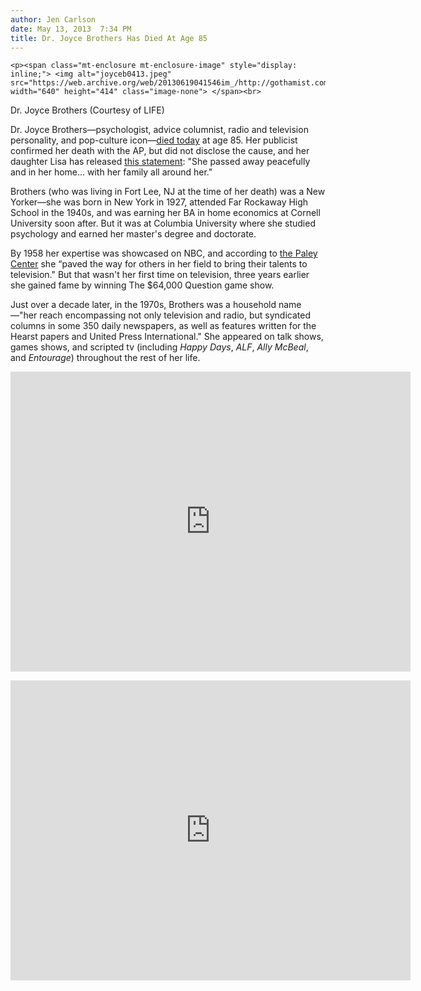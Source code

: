 ```yaml
---
author: Jen Carlson
date: May 13, 2013  7:34 PM
title: Dr. Joyce Brothers Has Died At Age 85
---
```



	
	
	
	<p><span class="mt-enclosure mt-enclosure-image" style="display: inline;"> <img alt="joyceb0413.jpeg" src="https://web.archive.org/web/20130619041546im_/http://gothamist.com/attachments/arts_jen/joyceb0413.jpeg" width="640" height="414" class="image-none"> </span><br>
<span class="photo_caption">Dr. Joyce Brothers (Courtesy of LIFE)</span></p>

<p>Dr. Joyce Brothers&#x2014;psychologist, advice columnist, radio and television personality, and pop-culture icon&#x2014;<a href="https://web.archive.org/web/20130619041546/http://news.yahoo.com/popular-psychologist-joyce-brothers-dead-85-222059083.html">died today</a> at age 85. Her publicist confirmed her death with the AP, but did not disclose the cause, and her daughter Lisa has released <a href="https://web.archive.org/web/20130619041546/http://www.cnn.com/2013/05/13/us/joyce-brother-obit/index.html">this statement</a>: &quot;She passed away peacefully and in her home... with her family all around her.&quot;</p>

<p>Brothers (who was living in Fort Lee, NJ at the time of her death) was a New Yorker&#x2014;she was born in New York in 1927, attended Far Rockaway High School in the 1940s, and was earning her BA in home economics at Cornell University soon after. But it was at Columbia University where she studied psychology and earned her master&apos;s degree and doctorate.</p>

<p>By 1958 her expertise was showcased on NBC, and according to <a href="https://web.archive.org/web/20130619041546/http://www.shemadeit.org/meet/biography.aspx?m=110">the Paley Center</a> she &#x201C;paved the way for others in her field to bring their talents to television.&quot; But that wasn&apos;t her first time on television, three years earlier she gained fame by winning The $64,000 Question game show.</p>

<p>Just over a decade later, in the 1970s, Brothers was a household name&#x2014;&quot;her reach encompassing not only television and radio, but syndicated columns in some 350 daily newspapers, as well as features written for the Hearst papers and United Press International.&quot; She appeared on talk shows, games shows, and scripted tv (including <em>Happy Days</em>, <em>ALF</em>, <em>Ally McBeal</em>, and <em>Entourage</em>) throughout the rest of her life.</p>

<p><iframe width="640" height="480" src="https://web.archive.org/web/20130619041546if_/http://www.youtube.com/embed/y3kyLG3Tp3U" frameborder="0" allowfullscreen></iframe></p>

<p><iframe width="640" height="480" src="https://web.archive.org/web/20130619041546if_/http://www.youtube.com/embed/gFVLQtQqIDM" frameborder="0" allowfullscreen></iframe></p>
	
	
	
	
	
